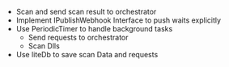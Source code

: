 ﻿* Scan and send scan result to orchestrator
* Implement IPublishWebhook Interface to push waits explicitly
* Use PeriodicTimer to handle background tasks
	* Send requests to orchestrator
	* Scan Dlls
* Use liteDb to save scan Data and requests